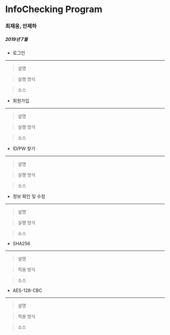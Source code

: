 # InfoChecking Program

### 최재웅, 안제하

##### 2019년 7월

- 로그인
___
> 설명

> 실행 방식

> 소스

- 회원가입
___
> 설명

> 실행 방식

> 소스

- ID/PW 찾기
___
> 설명

> 실행 방식

> 소스

- 정보 확인 및 수정
___
> 설명

> 실행 방식

> 소스

- SHA256
___
> 설명

> 적용 방식

> 소스

- AES-128-CBC
___
> 설명

> 적용 방식

> 소스
